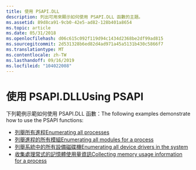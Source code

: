 ```yaml
---
title: 使用 PSAPI.DLL
description: 列出可用來顯示如何使用 PSAPI.DLL 函數的主題。
ms.assetid: 89d8ca91-9cb0-42e5-ad82-128b401a8654
ms.topic: article
ms.date: 05/31/2018
ms.openlocfilehash: d06c615c092f119d94c1434d2368be2df99ad815
ms.sourcegitcommit: 2d531328b6ed82d4ad971a45a5131b430c5866f7
ms.translationtype: MT
ms.contentlocale: zh-TW
ms.lasthandoff: 09/16/2019
ms.locfileid: "104022008"
---
```

# <a name="using-psapi"></a><span data-ttu-id="bb753-103">使用 PSAPI.DLL</span><span class="sxs-lookup"><span data-stu-id="bb753-103">Using PSAPI</span></span>

<span data-ttu-id="bb753-104">下列範例示範如何使用 PSAPI.DLL 函數：</span><span class="sxs-lookup"><span data-stu-id="bb753-104">The following examples demonstrate how to use the PSAPI functions:</span></span>

-   [<span data-ttu-id="bb753-105">列舉所有進程</span><span class="sxs-lookup"><span data-stu-id="bb753-105">Enumerating all processes</span></span>](enumerating-all-processes.md)
-   [<span data-ttu-id="bb753-106">列舉進程的所有模組</span><span class="sxs-lookup"><span data-stu-id="bb753-106">Enumerating all modules for a process</span></span>](enumerating-all-modules-for-a-process.md)
-   [<span data-ttu-id="bb753-107">列舉系統中的所有設備磁碟機</span><span class="sxs-lookup"><span data-stu-id="bb753-107">Enumerating all device drivers in the system</span></span>](enumerating-all-device-drivers-in-the-system.md)
-   [<span data-ttu-id="bb753-108">收集處理常式的記憶體使用量資訊</span><span class="sxs-lookup"><span data-stu-id="bb753-108">Collecting memory usage information for a process</span></span>](collecting-memory-usage-information-for-a-process.md)

 

 





